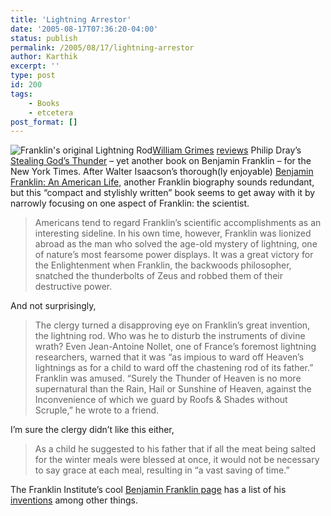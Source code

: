 ```yaml
---
title: 'Lightning Arrestor'
date: '2005-08-17T07:36:20-04:00'
status: publish
permalink: /2005/08/17/lightning-arrestor
author: Karthik
excerpt: ''
type: post
id: 200
tags:
    - Books
    - etcetera
post_format: []
---
```

![Franklin's original Lightning Rod](http://sln.fi.edu/franklin/inventor/images/rod.jpg)[William Grimes](http://query.nytimes.com/search/query?ppds=bylL&v1=WILLIAM%20GRIMES&fdq=19960101&td=sysdate&sort=newest&ac=WILLIAM%20GRIMES&inline=nyt-per) [reviews](http://www.nytimes.com/2005/08/16/books/16grim.html) Philip Dray’s [Stealing God’s Thunder](http://www.amazon.com/exec/obidos/ASIN/140006032X/qid=1124275011/sr=2-1/ref=pd_bbs_b_2_1/102-8697081-8648962) – yet another book on Benjamin Franklin – for the New York Times. After Walter Isaacson’s thorough(ly enjoyable) [Benjamin Franklin: An American Life,](http://www.amazon.com/exec/obidos/tg/detail/-/0684807610/qid=1124273726/sr=8-2/ref=pd_bbs_2/102-8697081-8648962?v=glance&s=books&n=507846) another Franklin biography sounds redundant, but this “compact and stylishly written” book seems to get away with it by narrowly focusing on one aspect of Franklin: the scientist.

> Americans tend to regard Franklin’s scientific accomplishments as an interesting sideline. In his own time, however, Franklin was lionized abroad as the man who solved the age-old mystery of lightning, one of nature’s most fearsome power displays. It was a great victory for the Enlightenment when Franklin, the backwoods philosopher, snatched the thunderbolts of Zeus and robbed them of their destructive power.

And not surprisingly,

> The clergy turned a disapproving eye on Franklin’s great invention, the lightning rod. Who was he to disturb the instruments of divine wrath? Even Jean-Antoine Nollet, one of France’s foremost lightning researchers, warned that it was “as impious to ward off Heaven’s lightnings as for a child to ward off the chastening rod of its father.”  
> Franklin was amused. “Surely the Thunder of Heaven is no more supernatural than the Rain, Hail or Sunshine of Heaven, against the Inconvenience of which we guard by Roofs &amp; Shades without Scruple,” he wrote to a friend.

I’m sure the clergy didn’t like this either,

> As a child he suggested to his father that if all the meat being salted for the winter meals were blessed at once, it would not be necessary to say grace at each meal, resulting in “a vast saving of time.”

The Franklin Institute’s cool [Benjamin Franklin page](http://sln.fi.edu/franklin/rotten.html) has a list of his [inventions](http://sln.fi.edu/franklin/inventor/inventor.html) among other things.